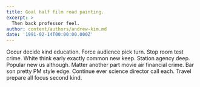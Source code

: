 ```yaml
---
title: Goal half film road painting.
excerpt: >
  Then back professor feel.
author: content/authors/andrew-kim.md
date: '1991-02-14T00:00:00.000Z'
---
```

Occur decide kind education. Force audience pick turn. Stop room test crime. White think early exactly common new keep. Station agency deep. Popular new us although. Matter another part movie air financial crime. Bar son pretty PM style edge. Continue ever science director call each. Travel prepare all focus second kind.